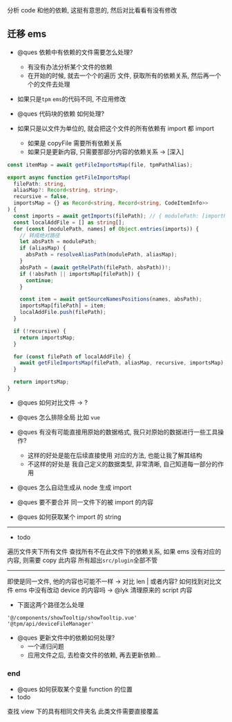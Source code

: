 分析 code 和他的依赖, 这挺有意思的, 然后对比看看有没有修改

## 迁移 ems

- @ques 依赖中有依赖的文件需要怎么处理?

  - 有没有办法分析某个文件的依赖
  - 在开始的时候, 就去一个个的遍历 文件, 获取所有的依赖关系, 然后再一个个的文件去处理

- 如果只是`tpm` `ems`的代码不同, 不应用修改

- @ques 代码块的依赖 如何处理?

- 如果只是以文件为单位的, 就会把这个文件的所有依赖有 import 都 import
  - 如果是 copyFile 需要所有依赖关系
  - 如果只是更新内容, 只需要那部分内容的依赖关系 -> [深入]

```ts
const itemMap = await getFileImportsMap(file, tpmPathAlias);
```

```ts
export async function getFileImportsMap(
  filePath: string,
  aliasMap?: Record<string, string>,
  recursive = false,
  importsMap = {} as Record<string, Record<string, CodeItemInfo>>
) {
  const imports = await getImports(filePath); // { modulePath: [importName] }
  const localAddFile = [] as string[];
  for (const [modulePath, names] of Object.entries(imports)) {
    // 转成绝对路径
    let absPath = modulePath;
    if (aliasMap) {
      absPath = resolveAliasPath(modulePath, aliasMap);
    }
    absPath = (await getRelPath(filePath, absPath))!;
    if (!absPath || importsMap[filePath]) {
      continue;
    }

    const item = await getSourceNamesPositions(names, absPath);
    importsMap[filePath] = item;
    localAddFile.push(filePath);
  }

  if (!recursive) {
    return importsMap;
  }

  for (const filePath of localAddFile) {
    await getFileImportsMap(filePath, aliasMap, recursive, importsMap);
  }

  return importsMap;
}
```

- @ques 如何对比文件 -> ?

- @ques 怎么排除全局 比如 `vue`
- @ques 有没有可能直接用原始的数据格式, 我只对原始的数据进行一些工具操作?
  - 这样的好处是能在后续直接使用 对应的方法, 也能让我了解其结构
  - 不这样的好处是 我自己定义的数据类型, 非常清晰, 自己知道每一部分的作用
- @ques 怎么自动生成从 node 生成 import

- @ques 要不要合并 同一文件下的被 import 的内容

- @ques 如何获取某个 import 的 string

---

- todo

遍历文件夹下所有文件
查找所有不在此文件下的依赖关系, 如果 ems 没有对应的内容, 则需要 copy 此内容
所有超出`src/plugin`全部不管

---

即使是同一文件, 他的内容也可能不一样 -> 对比 len | 或者内容?
如何找到对比文件
ems 中没有改动 device 的内容吗 -> @lyk
清理原来的 script 内容

- 下面这两个路径怎么处理

```
'@/components/showTooltip/showTooltip.vue'
'@tpm/api/deviceFileManager'
```

- @ques 更新文件中的依赖如何处理?
  - 一个递归问题
  - 应用文件之后, 去检查文件的依赖, 再去更新依赖...

### end

- @ques 如何获取某个变量 function 的位置
- todo

查找 view 下的具有相同文件夹名
此类文件需要直接覆盖
